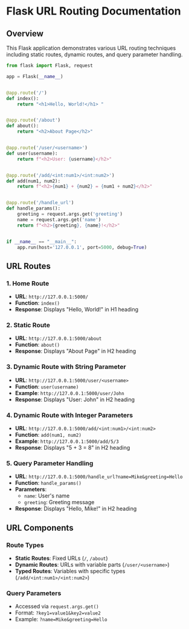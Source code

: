 # Flask URL Routing Documentation

## Overview

This Flask application demonstrates various URL routing techniques including static routes, dynamic
routes, and query parameter handling.

```python
from flask import Flask, request

app = Flask(__name__)


@app.route('/')
def index():
    return "<h1>Hello, World!</h1> "


@app.route('/about')
def about():
    return "<h2>About Page</h2>"


@app.route('/user/<username>')
def user(username):
    return f"<h2>User: {username}</h2>"


@app.route('/add/<int:num1>/<int:num2>')
def add(num1, num2):
    return f"<h2>{num1} + {num2} = {num1 + num2}</h2>"


@app.route('/handle_url')
def handle_params():
    greeting = request.args.get('greeting')
    name = request.args.get('name')
    return f"<h2>{greeting}, {name}!</h2>"


if __name__ == "__main__":
    app.run(host='127.0.0.1', port=5000, debug=True)
```

## URL Routes

### 1. Home Route

- **URL**: `http://127.0.0.1:5000/`
- **Function**: `index()`
- **Response**: Displays "Hello, World!" in H1 heading

### 2. Static Route

- **URL**: `http://127.0.0.1:5000/about`
- **Function**: `about()`
- **Response**: Displays "About Page" in H2 heading

### 3. Dynamic Route with String Parameter

- **URL**: `http://127.0.0.1:5000/user/<username>`
- **Function**: `user(username)`
- **Example**: `http://127.0.0.1:5000/user/John`
- **Response**: Displays "User: John" in H2 heading

### 4. Dynamic Route with Integer Parameters

- **URL**: `http://127.0.0.1:5000/add/<int:num1>/<int:num2>`
- **Function**: `add(num1, num2)`
- **Example**: `http://127.0.0.1:5000/add/5/3`
- **Response**: Displays "5 + 3 = 8" in H2 heading

### 5. Query Parameter Handling

- **URL**: `http://127.0.0.1:5000/handle_url?name=Mike&greeting=Hello`
- **Function**: `handle_params()`
- **Parameters**:
    - `name`: User's name
    - `greeting`: Greeting message
- **Response**: Displays "Hello, Mike!" in H2 heading

## URL Components

### Route Types

- **Static Routes**: Fixed URLs (`/`, `/about`)
- **Dynamic Routes**: URLs with variable parts (`/user/<username>`)
- **Typed Routes**: Variables with specific types (`/add/<int:num1>/<int:num2>`)

### Query Parameters

- Accessed via `request.args.get()`
- Format: `?key1=value1&key2=value2`
- Example: `?name=Mike&greeting=Hello`
